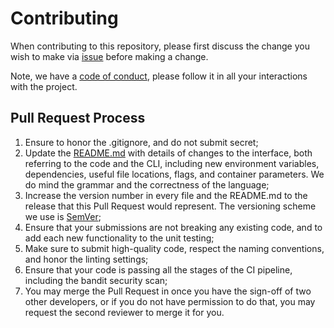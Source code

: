 # Contributing

When contributing to this repository, please first discuss the change you wish to make via [issue](https://gitlab.com/hyperd/venvctl/-/issues) before making a change.

Note, we have a [code of conduct](./CODE_OF_CONDUCT.md), please follow it in all your interactions with the project.

## Pull Request Process

1. Ensure to honor the .gitignore, and do not submit secret;
2. Update the [README.md](./README.md) with details of changes to the interface, both referring to the code and the CLI, including new environment
   variables, dependencies, useful file locations, flags, and container parameters. We do mind the grammar and the correctness of the language;
3. Increase the version number in every file and the README.md to the release that this
   Pull Request would represent. The versioning scheme we use is [SemVer](http://semver.org/);
4. Ensure that your submissions are not breaking any existing code, and to add each new functionality to the unit testing;
5. Make sure to submit high-quality code, respect the naming conventions, and honor the linting settings;
6. Ensure that your code is passing all the stages of the CI pipeline, including the bandit security scan;
7. You may merge the Pull Request in once you have the sign-off of two other developers, or if you do not have permission to do that, you may request the second reviewer to merge it for you.
